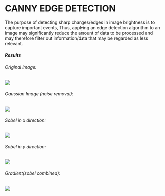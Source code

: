 # CANNY EDGE DETECTION

The purpose of detecting sharp changes/edges in image brightness is to capture important events, Thus, applying an edge detection algorithm to an image may significantly reduce the amount of data to be processed and may therefore filter out information/data that may be regarded as less relevant.

##### Results

###### Original image:
<img src="https://github.com/amoghatsunil/Python-EveryWhere/blob/master/Image_Processing/Canny_Edge_Detection/Images/download.jfif">

###### Gaussian Image (noise removal):
<img src="https://github.com/amoghatsunil/Python-EveryWhere/blob/master/Image_Processing/Canny_Edge_Detection/Images/gaussian.png">

###### Sobel in x direction:
<img src="https://github.com/amoghatsunil/Python-EveryWhere/blob/master/Image_Processing/Canny_Edge_Detection/Images/sobelx.png">

###### Sobel in y direction:
<img src="https://github.com/amoghatsunil/Python-EveryWhere/blob/master/Image_Processing/Canny_Edge_Detection/Images/sobely.png">

###### Gradient(sobel combined):
<img src="https://github.com/amoghatsunil/Python-EveryWhere/blob/master/Image_Processing/Canny_Edge_Detection/Images/sobely.png">
